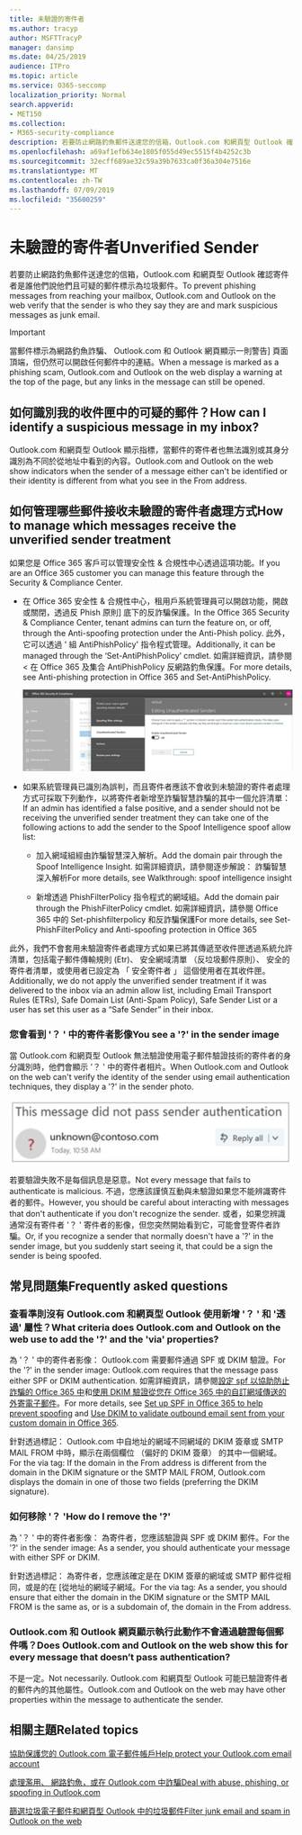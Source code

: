 ```yaml
---
title: 未驗證的寄件者
ms.author: tracyp
author: MSFTTracyP
manager: dansimp
ms.date: 04/25/2019
audience: ITPro
ms.topic: article
ms.service: O365-seccomp
localization_priority: Normal
search.appverid:
- MET150
ms.collection:
- M365-security-compliance
description: 若要防止網路釣魚郵件送達您的信箱，Outlook.com 和網頁型 Outlook 確認寄件者是誰他們說他們且可疑的郵件標示為垃圾郵件。
ms.openlocfilehash: a69af1efb634e1805f055d49ec5515f4b4252c3b
ms.sourcegitcommit: 32ecff689ae32c59a39b7633ca0f36a304e7516e
ms.translationtype: MT
ms.contentlocale: zh-TW
ms.lasthandoff: 07/09/2019
ms.locfileid: "35600259"
---
```

# <a name="unverified-sender"></a><span data-ttu-id="3261a-103">未驗證的寄件者</span><span class="sxs-lookup"><span data-stu-id="3261a-103">Unverified Sender</span></span>

<span data-ttu-id="3261a-104">若要防止網路釣魚郵件送達您的信箱，Outlook.com 和網頁型 Outlook 確認寄件者是誰他們說他們且可疑的郵件標示為垃圾郵件。</span><span class="sxs-lookup"><span data-stu-id="3261a-104">To prevent phishing messages from reaching your mailbox, Outlook.com and Outlook on the web verify that the sender is who they say they are and mark suspicious messages as junk email.</span></span>

> [!IMPORTANT]
> <span data-ttu-id="3261a-105">當郵件標示為網路釣魚詐騙、 Outlook.com 和 Outlook 網頁顯示一則警告] 頁面頂端，但仍然可以開啟任何郵件中的連結。</span><span class="sxs-lookup"><span data-stu-id="3261a-105">When a message is marked as a phishing scam, Outlook.com and Outlook on the web display a warning at the top of the page, but any links in the message can still be opened.</span></span>

## <a name="how-can-i-identify-a-suspicious-message-in-my-inbox"></a><span data-ttu-id="3261a-106">如何識別我的收件匣中的可疑的郵件？</span><span class="sxs-lookup"><span data-stu-id="3261a-106">How can I identify a suspicious message in my inbox?</span></span>

<span data-ttu-id="3261a-107">Outlook.com 和網頁型 Outlook 顯示指標，當郵件的寄件者也無法識別或其身分識別為不同於從地址中看到的內容。</span><span class="sxs-lookup"><span data-stu-id="3261a-107">Outlook.com and Outlook on the web show indicators when the sender of a message either can't be identified or their identity is different from what you see in the From address.</span></span>

## <a name="how-to-manage-which-messages-receive-the-unverified-sender-treatment"></a><span data-ttu-id="3261a-108">如何管理哪些郵件接收未驗證的寄件者處理方式</span><span class="sxs-lookup"><span data-stu-id="3261a-108">How to manage which messages receive the unverified sender treatment</span></span> 

<span data-ttu-id="3261a-109">如果您是 Office 365 客戶可以管理安全性 & 合規性中心透過這項功能。</span><span class="sxs-lookup"><span data-stu-id="3261a-109">If you are an Office 365 customer you can manage this feature through the Security & Compliance Center.</span></span> 

- <span data-ttu-id="3261a-110">在 Office 365 安全性 & 合規性中心，租用戶系統管理員可以開啟功能，開啟或關閉，透過反 Phish 原則] 底下的反詐騙保護。</span><span class="sxs-lookup"><span data-stu-id="3261a-110">In the Office 365 Security & Compliance Center, tenant admins can turn the feature on, or off, through the Anti-spoofing protection under the Anti-Phish policy.</span></span> <span data-ttu-id="3261a-111">此外，它可以透過 ' 組 AntiPhishPolicy' 指令程式管理。</span><span class="sxs-lookup"><span data-stu-id="3261a-111">Additionally, it can be managed through the ‘Set-AntiPhishPolicy’ cmdlet.</span></span> <span data-ttu-id="3261a-112">如需詳細資訊，請參閱 < 在 Office 365 及集合 AntiPhishPolicy 反網路釣魚保護。</span><span class="sxs-lookup"><span data-stu-id="3261a-112">For more details, see Anti-phishing protection in Office 365 and Set-AntiPhishPolicy.</span></span>

    ![編輯的圖形介面中的未驗證寄件者。](media/unverified-sender-article-editing-unauthenticated-senders.jpg)

- <span data-ttu-id="3261a-114">如果系統管理員已識別為誤判，而且寄件者應該不會收到未驗證的寄件者處理方式可採取下列動作，以將寄件者新增至詐騙智慧詐騙的其中一個允許清單：</span><span class="sxs-lookup"><span data-stu-id="3261a-114">If an admin has identified a false positive, and a sender should not be receiving the unverified sender treatment they can take one of the following actions to add the sender to the Spoof Intelligence spoof allow list:</span></span>
        
    - <span data-ttu-id="3261a-115">加入網域組經由詐騙智慧深入解析。</span><span class="sxs-lookup"><span data-stu-id="3261a-115">Add the domain pair through the Spoof Intelligence Insight.</span></span> <span data-ttu-id="3261a-116">如需詳細資訊，請參閱逐步解說： 詐騙智慧深入解析</span><span class="sxs-lookup"><span data-stu-id="3261a-116">For more details, see Walkthrough: spoof intelligence insight</span></span>
                
    - <span data-ttu-id="3261a-117">新增透過 PhishFilterPolicy 指令程式的網域組。</span><span class="sxs-lookup"><span data-stu-id="3261a-117">Add the domain pair through the PhishFilterPolicy cmdlet.</span></span> <span data-ttu-id="3261a-118">如需詳細資訊，請參閱 Office 365 中的 Set-phishfilterpolicy 和反詐騙保護</span><span class="sxs-lookup"><span data-stu-id="3261a-118">For more details, see Set-PhishFilterPolicy and Anti-spoofing protection in Office 365</span></span>

<span data-ttu-id="3261a-119">此外，我們不會套用未驗證寄件者處理方式如果已將其傳遞至收件匣透過系統允許清單，包括電子郵件傳輸規則 (Etr)、 安全網域清單 （反垃圾郵件原則）、 安全的寄件者清單，或使用者已設定為 「 安全寄件者 」 這個使用者在其收件匣。</span><span class="sxs-lookup"><span data-stu-id="3261a-119">Additionally, we do not apply the unverified sender treatment if it was delivered to the inbox via an admin allow list, including Email Transport Rules (ETRs), Safe Domain List (Anti-Spam Policy), Safe Sender List or a user has set this user as a “Safe Sender” in their inbox.</span></span>

### <a name="you-see-a--in-the-sender-image"></a><span data-ttu-id="3261a-120">您會看到 '？ ' 中的寄件者影像</span><span class="sxs-lookup"><span data-stu-id="3261a-120">You see a '?' in the sender image</span></span>

<span data-ttu-id="3261a-121">當 Outlook.com 和網頁型 Outlook 無法驗證使用電子郵件驗證技術的寄件者的身分識別時，他們會顯示 '？ ' 中的寄件者相片。</span><span class="sxs-lookup"><span data-stu-id="3261a-121">When Outlook.com and Outlook on the web can't verify the identity of the sender using email authentication techniques, they display a '?' in the sender photo.</span></span> 

![郵件未通過驗證](media/message-did-not-pass-verification.jpg)

<span data-ttu-id="3261a-123">若要驗證失敗不是每個訊息是惡意。</span><span class="sxs-lookup"><span data-stu-id="3261a-123">Not every message that fails to authenticate is malicious.</span></span> <span data-ttu-id="3261a-124">不過，您應該謹慎互動與未驗證如果您不能辨識寄件者的郵件。</span><span class="sxs-lookup"><span data-stu-id="3261a-124">However, you should be careful about interacting with messages that don't authenticate if you don't recognize the sender.</span></span> <span data-ttu-id="3261a-125">或者，如果您辨識通常沒有寄件者 '？ ' 寄件者的影像，但您突然開始看到它，可能會登寄件者詐騙。</span><span class="sxs-lookup"><span data-stu-id="3261a-125">Or, if you recognize a sender that normally doesn't have a '?' in the sender image, but you suddenly start seeing it, that could be a sign the sender is being spoofed.</span></span>

## <a name="frequently-asked-questions"></a><span data-ttu-id="3261a-126">常見問題集</span><span class="sxs-lookup"><span data-stu-id="3261a-126">Frequently asked questions</span></span>

### <a name="what-criteria-does-outlookcom-and-outlook-on-the-web-use-to-add-the--and-the-via-properties"></a><span data-ttu-id="3261a-127">查看準則沒有 Outlook.com 和網頁型 Outlook 使用新增 '？ ' 和 '透過' 屬性？</span><span class="sxs-lookup"><span data-stu-id="3261a-127">What criteria does Outlook.com and Outlook on the web use to add the '?' and the 'via' properties?</span></span>

<span data-ttu-id="3261a-128">為 '？ ' 中的寄件者影像： Outlook.com 需要郵件通過 SPF 或 DKIM 驗證。</span><span class="sxs-lookup"><span data-stu-id="3261a-128">For the '?' in the sender image:  Outlook.com requires that the message pass either SPF or DKIM authentication.</span></span> <span data-ttu-id="3261a-129">如需詳細資訊，請參閱[設定 spf 以協助防止詐騙的 Office 365 中](set-up-spf-in-office-365-to-help-prevent-spoofing.md)和[使用 DKIM 驗證從您在 Office 365 中的自訂網域傳送的外寄電子郵件](use-dkim-to-validate-outbound-email.md)。</span><span class="sxs-lookup"><span data-stu-id="3261a-129">For more details, see [Set up SPF in Office 365 to help prevent spoofing](set-up-spf-in-office-365-to-help-prevent-spoofing.md) and [Use DKIM to validate outbound email sent from your custom domain in Office 365](use-dkim-to-validate-outbound-email.md).</span></span>

<span data-ttu-id="3261a-130">針對透過標記： Outlook.com 中自地址的網域不同網域的 DKIM 簽章或 SMTP MAIL FROM 中時，顯示在兩個欄位 （偏好的 DKIM 簽章） 的其中一個網域。</span><span class="sxs-lookup"><span data-stu-id="3261a-130">For the via tag: If the domain in the From address is different from the domain in the DKIM signature or the SMTP MAIL FROM, Outlook.com displays the domain in one of those two fields (preferring the DKIM signature).</span></span>

### <a name="how-do-i-remove-the-"></a><span data-ttu-id="3261a-131">如何移除 '？ '</span><span class="sxs-lookup"><span data-stu-id="3261a-131">How do I remove the '?'</span></span>

<span data-ttu-id="3261a-132">為 '？ ' 中的寄件者影像： 為寄件者，您應該驗證與 SPF 或 DKIM 郵件。</span><span class="sxs-lookup"><span data-stu-id="3261a-132">For the '?' in the sender image: As a sender, you should authenticate your message with either SPF or DKIM.</span></span>

<span data-ttu-id="3261a-133">針對透過標記： 為寄件者，您應該確定是在 DKIM 簽章的網域或 SMTP 郵件從相同，或是的在 [從地址的網域子網域。</span><span class="sxs-lookup"><span data-stu-id="3261a-133">For the via tag: As a sender, you should ensure that either the domain in the DKIM signature or the SMTP MAIL FROM is the same as, or is a subdomain of, the domain in the From address.</span></span>

### <a name="does-outlookcom-and-outlook-on-the-web-show-this-for-every-message-that-doesnt-pass-authentication"></a><span data-ttu-id="3261a-134">Outlook.com 和 Outlook 網頁顯示執行此動作不會通過驗證每個郵件嗎？</span><span class="sxs-lookup"><span data-stu-id="3261a-134">Does Outlook.com and Outlook on the web show this for every message that doesn’t pass authentication?</span></span>

<span data-ttu-id="3261a-135">不是一定。</span><span class="sxs-lookup"><span data-stu-id="3261a-135">Not necessarily.</span></span> <span data-ttu-id="3261a-136">Outlook.com 和網頁型 Outlook 可能已驗證寄件者的郵件內的其他屬性。</span><span class="sxs-lookup"><span data-stu-id="3261a-136">Outlook.com and Outlook on the web may have other properties within the message to authenticate the sender.</span></span>

## <a name="related-topics"></a><span data-ttu-id="3261a-137">相關主題</span><span class="sxs-lookup"><span data-stu-id="3261a-137">Related topics</span></span>

[<span data-ttu-id="3261a-138">協助保護您的 Outlook.com 電子郵件帳戶</span><span class="sxs-lookup"><span data-stu-id="3261a-138">Help protect your Outlook.com email account</span></span>](https://support.office.com/article/a4f20fc5-4307-4ece-8231-6d4d4bd8a9ba)

[<span data-ttu-id="3261a-139">處理濫用、 網路釣魚，或在 Outlook.com 中詐騙</span><span class="sxs-lookup"><span data-stu-id="3261a-139">Deal with abuse, phishing, or spoofing in Outlook.com</span></span>](https://support.office.com/article/0d882ea5-eedc-4bed-aebc-079ffa1105a3)

[<span data-ttu-id="3261a-140">篩選垃圾電子郵件和網頁型 Outlook 中的垃圾郵件</span><span class="sxs-lookup"><span data-stu-id="3261a-140">Filter junk email and spam in Outlook on the web</span></span>](https://support.office.com/article/db786e79-54e2-40cc-904f-d89d57b7f41d)
